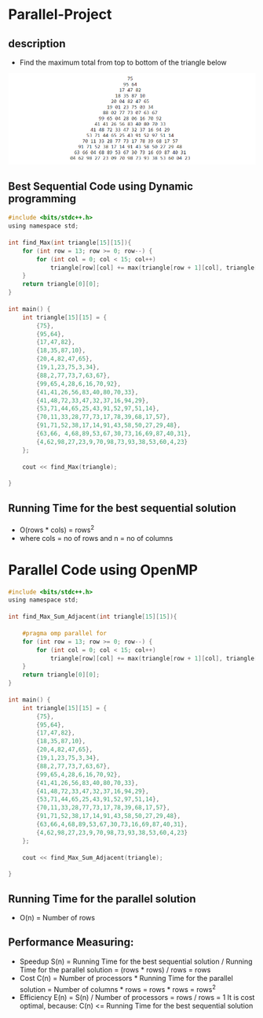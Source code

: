 # Parallel-Project
## description
* Find the maximum total from top to bottom of the triangle below   

![Alt text](/Images/tr.png)
## Best Sequential Code using Dynamic programming

```c
#include <bits/stdc++.h>
using namespace std;

int find_Max(int triangle[15][15]){
    for (int row = 13; row >= 0; row--) {
        for (int col = 0; col < 15; col++)
            triangle[row][col] += max(triangle[row + 1][col], triangle[row + 1][col + 1]);
    }
    return triangle[0][0];
}

int main() {
    int triangle[15][15] = {
        {75},
        {95,64},
        {17,47,82},
        {18,35,87,10},
        {20,4,82,47,65},
        {19,1,23,75,3,34},
        {88,2,77,73,7,63,67},
        {99,65,4,28,6,16,70,92},
        {41,41,26,56,83,40,80,70,33},
        {41,48,72,33,47,32,37,16,94,29},
        {53,71,44,65,25,43,91,52,97,51,14},
        {70,11,33,28,77,73,17,78,39,68,17,57},
        {91,71,52,38,17,14,91,43,58,50,27,29,48},
        {63,66, 4,68,89,53,67,30,73,16,69,87,40,31},
        {4,62,98,27,23,9,70,98,73,93,38,53,60,4,23}
    };

    cout << find_Max(triangle);

}
```
## Running Time for the best sequential solution 
* O(rows * cols) = rows<sup>2<sup>
*   where cols = no of rows and n = no of columns

# Parallel Code using OpenMP
```c
#include <bits/stdc++.h>
using namespace std;

int find_Max_Sum_Adjacent(int triangle[15][15]){

    #pragma omp parallel for
    for (int row = 13; row >= 0; row--) {
        for (int col = 0; col < 15; col++)
            triangle[row][col] += max(triangle[row + 1][col], triangle[row + 1][col + 1]);
    }
    return triangle[0][0];
}

int main() {
    int triangle[15][15] = {
        {75},
        {95,64},
        {17,47,82},
        {18,35,87,10},
        {20,4,82,47,65},
        {19,1,23,75,3,34},
        {88,2,77,73,7,63,67},
        {99,65,4,28,6,16,70,92},
        {41,41,26,56,83,40,80,70,33},
        {41,48,72,33,47,32,37,16,94,29},
        {53,71,44,65,25,43,91,52,97,51,14},
        {70,11,33,28,77,73,17,78,39,68,17,57},
        {91,71,52,38,17,14,91,43,58,50,27,29,48},
        {63,66,4,68,89,53,67,30,73,16,69,87,40,31},
        {4,62,98,27,23,9,70,98,73,93,38,53,60,4,23}
    };

    cout << find_Max_Sum_Adjacent(triangle);

}

```

## Running Time for the parallel solution 
* O(n) = Number of rows


## Performance Measuring:
* Speedup S(n) =  Running Time for the best sequential solution / Running Time for the parallel solution = (rows * rows) / rows = rows
* Cost C(n) = Number of processors *  Running Time for the parallel solution = Number of columns * rows = rows * rows = rows<sup>2<sup>
* Efficiency E(n) = S(n) /  Number of processors = rows / rows = 1
It is cost optimal, because:  C(n) <= Running Time for the best sequential solution 
